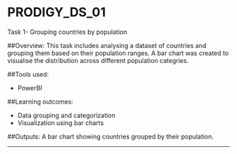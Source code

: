 # PRODIGY_DS_01
Task 1- Grouping countries by population


##Overview:
This task includes analysing a dataset of countries and grouping them based on their population ranges. A bar chart was created to visualise the distribution across different population categries.


##Tools used:
- PowerBI


##Learning outcomes:
- Data grouping and categorization
- Visualization using bar charts


##Outputs:
A bar chart showing countries grouped by their population.

------
